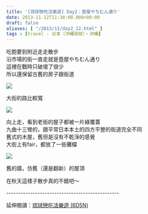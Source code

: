 ```yaml
---
title: '[琉球戀吃活樂遊] Day2：壺屋やちむん通り'
date: 2013-11-12T11:30:00.000+08:00
draft: false
aliases: [ "/2013/11/day2_12.html" ]
tags : [travel - 日本（沖縄琉球）・沖縄]
---
```


吃飽要到附近走走散步  
沿市場的街一直走就是壺屋やちむん通り  
這裡在戰時只破壞了很少  
所以還保留古舊的房子跟街道  

[![](https://2.bp.blogspot.com/-TC-tK7RHkBU/XCdKmUNpG-I/AAAAAAAAChs/8T1sgM97uAAgRa5xUUGx1YVKW8X6-sp0gCLcBGAs/s640/52.jpg)](https://2.bp.blogspot.com/-TC-tK7RHkBU/XCdKmUNpG-I/AAAAAAAAChs/8T1sgM97uAAgRa5xUUGx1YVKW8X6-sp0gCLcBGAs/s1600/52.jpg)

大街的路比較寬  

[![](https://3.bp.blogspot.com/-ehk_STsWN-k/XCdKtD2DgEI/AAAAAAAAChw/pu5oDYupON8_v4wh3KBQd5oYjrtlM6kGwCLcBGAs/s640/53.jpg)](https://3.bp.blogspot.com/-ehk_STsWN-k/XCdKtD2DgEI/AAAAAAAAChw/pu5oDYupON8_v4wh3KBQd5oYjrtlM6kGwCLcBGAs/s1600/53.jpg)

向上走，看到老街的屋子都被一片綠覆蓋  
九曲十三彎的，跟平常日本本土的四方平整的街道完全不同  
舊式的木屋，舊但是沒有不乾淨的感覺  
大街上有fair，都放了一些攤檔  

[![](https://4.bp.blogspot.com/-J9fDarM4lbI/XCdK0ax9ktI/AAAAAAAACh0/nWrNk698IaALKYuyNnExQHRCOt4aMhC0ACLcBGAs/s640/54.jpg)](https://4.bp.blogspot.com/-J9fDarM4lbI/XCdK0ax9ktI/AAAAAAAACh0/nWrNk698IaALKYuyNnExQHRCOt4aMhC0ACLcBGAs/s1600/54.jpg)

舊的牆，仿舊（還是翻新）的屋頂  
  
  
在秋天這樣子散步真的不錯吧～  
  
\-----------------------------------------------  
  
延伸閱讀：[琉球戀吃活樂遊 (6D5N)](http://www.hidie.net/2013/11/6d5n_23.html)